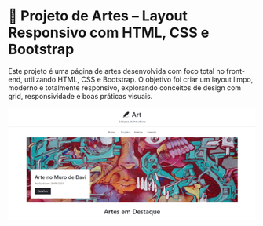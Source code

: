 # 🎨 Projeto de Artes – Layout Responsivo com HTML, CSS e Bootstrap
Este projeto é uma página de artes desenvolvida com foco total no front-end, utilizando HTML, CSS e Bootstrap. O objetivo foi criar um layout limpo, moderno e totalmente responsivo, explorando conceitos de design com grid, responsividade e boas práticas visuais.

![Preview do Projeto](img/Captura%20de%20tela%202025-05-06%20112553.png)
